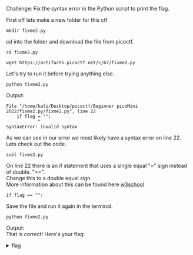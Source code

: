 Challenge: Fix the syntax error in the Python script to print the flag. 

First off lets make a new folder for this ctf
```
mkdir fixme2.py
```
cd into the folder and download the file from picoctf.
```
cd fixme2.py
```
```
wget https://artifacts.picoctf.net/c/67/fixme2.py
```
Let's try to run it before trying anything else.
```
python fixme2.py
```
Output:
```
File "/home/kali/Desktop/picoctf/Beginner picoMini 2022/fixme2.py/fixme2.py", line 22
    if flag = "":
            ^
SyntaxError: invalid syntax
```
As we can see in our error we most likely have a syntax error on line 22. Lets check out the code.
```
subl fixme2.py
```
On line 22 there is an if statement that uses a single equal "=" sign instead of double. "==".  
Change this to a double equal sign.  
More information about this can be found here [w3school](https://www.w3schools.com/python/python_conditions.asp)
```
if flag == "":
```
Save the file and run it again in the terminal.
```
python fixme2.py
```
Output:  
That is correct! Here's your flag:
<details><summary>flag</summary>
  picoCTF{3qu4l1ty_n0t_4551gnm3nt_f6a5aefc}
</details>
